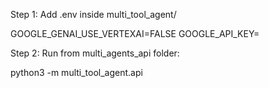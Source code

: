 Step 1:
Add .env inside multi_tool_agent/ 

GOOGLE_GENAI_USE_VERTEXAI=FALSE
GOOGLE_API_KEY=

Step 2:
Run from multi_agents_api folder:

python3 -m multi_tool_agent.api
